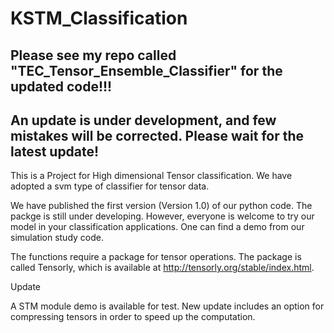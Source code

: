 # KSTM_Classification



## Please see my repo called "TEC_Tensor_Ensemble_Classifier" for the updated code!!!


## An update is under development, and few mistakes will be corrected. Please wait for the latest update!


This is a Project for High dimensional Tensor classification. We have adopted a svm type of classifier for tensor data.

We have published the first version (Version 1.0) of our python code. The packge is still under developing. However, everyone is welcome to try our model in your classification applications. One can find a demo from our simulation study code.


The functions require a package for tensor operations. The package is called Tensorly, which is available at http://tensorly.org/stable/index.html.


Update

A STM module demo is available for test. New update includes an option for compressing tensors in order to speed up the computation. 
